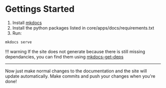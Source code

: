 # Gettings Started

1. Install [mkdocs](https://www.mkdocs.org/user-guide/installation/)
1. Install the python packages listed in core/apps/docs/requirements.txt
1. Run:

```bash
mkdocs serve
```

!!! warning
    If the site does not generate because there is still missing dependancies, you can find them using [mkdocs-get-deps](https://github.com/mkdocs/get-deps)

---

Now just make normal changes to the documentation and the site will update automatically. Make commits and push your changes when you're done!
